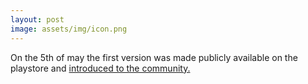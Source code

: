 ```yaml
---
layout: post
image: assets/img/icon.png
---
```


On the 5th of may the first version was made publicly available on the playstore and [introduced to the community.](https://www.reddit.com/r/ethereum/comments/69eeid/wall%CE%BEth_the_native_android_ethereum_light_client)
